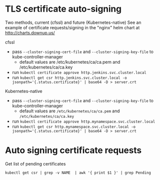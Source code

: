 # TLS certificate auto-signing
Two methods, current (cfssl) and future (Kubernetes-native)
See an example of certificate requests/signing in the "nginx" helm chart at http://charts.downup.us/

cfssl
- pass `--cluster-signing-cert-file` and `--cluster-signing-key-file` to kube-controller-manager
   - default values are /etc/kubernetes/ca/ca.pem and /etc/kubernetes/ca/ca.key
- run `kubectl certificate approve http.jenkins.svc.cluster.local`
- run `kubectl get csr http.jenkins.svc.cluster.local -o jsonpath='{.status.certificate}' | base64 -D > server.crt`

Kubernetes-native
- pass `--cluster-signing-cert-file` and `--cluster-signing-key-file` to kube-controller-manager
   - default values are `/etc/kubernetes/ca/ca.pem` and `/etc/kubernetes/ca/ca.key`
- run `kubectl certificate approve http.mynamespace.svc.cluster.local`
- run `kubectl get csr http.mynamespace.svc.cluster.local -o jsonpath='{.status.certificate}' | base64 -D > server.crt`


# Auto signing certificate requests
Get list of pending certificates
```
kubectl get csr | grep -v NAME  | awk '{ print $1 }' | grep Pending 
```
